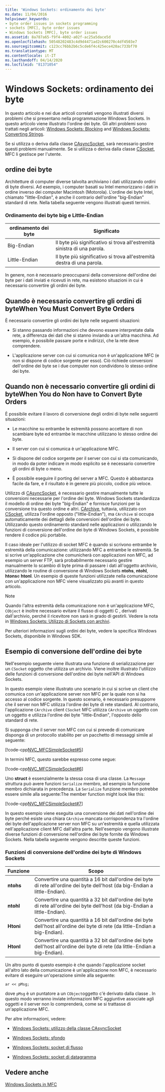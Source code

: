 ```yaml
---
title: 'Windows Sockets: ordinamento dei byte'
ms.date: 11/04/2016
helpviewer_keywords:
- byte order issues in sockets programming
- sockets [MFC], byte order issues
- Windows Sockets [MFC], byte order issues
ms.assetid: 8a787a65-f9f4-4002-a02f-ac25a5dace5d
ms.openlocfilehash: 50548202483c4d9d4471ad2c600270c4df4503e7
ms.sourcegitcommit: c123cc76bb2b6c5cde6f4c425ece420ac733bf70
ms.translationtype: MT
ms.contentlocale: it-IT
ms.lasthandoff: 04/14/2020
ms.locfileid: "81371054"
---
```

# <a name="windows-sockets-byte-ordering"></a>Windows Sockets: ordinamento dei byte

In questo articolo e nei due articoli correlati vengono illustrati diversi problemi che si presentano nella programmazione Windows Sockets. In questo articolo viene illustrato l'ordine dei byte. Gli altri problemi sono trattati negli articoli: [Windows Sockets: Blocking](../mfc/windows-sockets-blocking.md) and [Windows Sockets: Converting Strings](../mfc/windows-sockets-converting-strings.md).

Se si utilizza o deriva dalla classe [CAsyncSocket](../mfc/reference/casyncsocket-class.md), sarà necessario gestire questi problemi manualmente. Se si utilizza o deriva dalla classe [CSocket](../mfc/reference/csocket-class.md), MFC li gestisce per l'utente.

## <a name="byte-ordering"></a>ordine dei byte

Architetture di computer diverse talvolta archiviano i dati utilizzando ordini di byte diversi. Ad esempio, i computer basati su Intel memorizzano i dati in ordine inverso dei computer Macintosh (Motorola). L'ordine dei byte Intel, chiamato "little-Endian", è anche il contrario dell'ordine "big-Endian" standard di rete. Nella tabella seguente vengono illustrati questi termini.

### <a name="big--and-little-endian-byte-ordering"></a>Ordinamento dei byte big e Little-Endian

|ordinamento dei byte|Significato|
|-------------------|-------------|
|Big-Endian|Il byte più significativo si trova all'estremità sinistra di una parola.|
|Little-Endian|Il byte più significativo si trova all'estremità destra di una parola.|

In genere, non è necessario preoccuparsi della conversione dell'ordine dei byte per i dati inviati e ricevuti in rete, ma esistono situazioni in cui è necessario convertire gli ordini dei byte.

## <a name="when-you-must-convert-byte-orders"></a>Quando è necessario convertire gli ordini di byteWhen You Must Convert Byte Orders

È necessario convertire gli ordini dei byte nelle seguenti situazioni:

- Si stanno passando informazioni che devono essere interpretate dalla rete, a differenza dei dati che si stanno inviando a un'altra macchina. Ad esempio, è possibile passare porte e indirizzi, che la rete deve comprendere.

- L'applicazione server con cui si comunica non è un'applicazione MFC (e non si dispone di codice sorgente per esso). Ciò richiede conversioni dell'ordine dei byte se i due computer non condividono lo stesso ordine dei byte.

## <a name="when-you-do-not-have-to-convert-byte-orders"></a>Quando non è necessario convertire gli ordini di byteWhen You do Non have to Convert Byte Orders

È possibile evitare il lavoro di conversione degli ordini di byte nelle seguenti situazioni:

- Le macchine su entrambe le estremità possono accettare di non scambiare byte ed entrambe le macchine utilizzano lo stesso ordine dei byte.

- Il server con cui si comunica è un'applicazione MFC.

- Si dispone del codice sorgente per il server con cui si sta comunicando, in modo da poter indicare in modo esplicito se è necessario convertire gli ordini di byte o meno.

- È possibile eseguire il porting del server a MFC. Questo è abbastanza facile da fare, e il risultato è in genere più piccolo, codice più veloce.

Utilizzo di [CAsyncSocket](../mfc/reference/casyncsocket-class.md), è necessario gestire manualmente tutte le conversioni necessarie per l'ordine dei byte. Windows Sockets standardizza il modello di ordine dei byte "big-Endian" e fornisce funzioni per la conversione tra questo ordine e altri. [CArchive](../mfc/reference/carchive-class.md), tuttavia, utilizzato con [CSocket](../mfc/reference/csocket-class.md), utilizza l'ordine opposto ("little-Endian"), ma `CArchive` si occupa automaticamente dei dettagli delle conversioni dell'ordine dei byte. Utilizzando questo ordinamento standard nelle applicazioni o utilizzando le funzioni di conversione dell'ordine dei byte di Windows Sockets, è possibile rendere il codice più portabile.

Il caso ideale per l'utilizzo di socket MFC è quando si scrivono entrambe le estremità della comunicazione: utilizzando MFC a entrambe le estremità. Se si scrive un'applicazione che comunicherà con applicazioni non MFC, ad esempio un server FTP, sarà probabilmente necessario gestire manualmente lo scambio di byte prima di passare i dati all'oggetto archivio, utilizzando le routine di conversione di Windows Sockets **ntohs**, **ntohl**, **htons**e **htonl**. Un esempio di queste funzioni utilizzate nella comunicazione con un'applicazione non MFC viene visualizzato più avanti in questo articolo.

> [!NOTE]
> Quando l'altra estremità della comunicazione non è un'applicazione MFC, `CObject` è inoltre necessario evitare il flusso di oggetti C , derivati dall'archivio, perché il ricevitore non sarà in grado di gestirli. Vedere la nota in [Windows Sockets: Utilizzo di Sockets con archivi](../mfc/windows-sockets-using-sockets-with-archives.md).

Per ulteriori informazioni sugli ordini dei byte, vedere la specifica Windows Sockets, disponibile in Windows SDK.

## <a name="a-byte-order-conversion-example"></a>Esempio di conversione dell'ordine dei byte

Nell'esempio seguente viene illustrata una funzione di serializzazione per un `CSocket` oggetto che utilizza un archivio. Viene inoltre illustrato l'utilizzo delle funzioni di conversione dell'ordine dei byte nell'API di Windows Sockets.

In questo esempio viene illustrato uno scenario in cui si scrive un client che comunica con un'applicazione server non MFC per la quale non si ha accesso al codice sorgente. In questo scenario, è necessario presupporre che il server non MFC utilizza l'ordine dei byte di rete standard. Al contrario, l'applicazione `CArchive` client `CSocket` MFC utilizza `CArchive` un oggetto con un oggetto e utilizza l'ordine dei byte "little-Endian", l'opposto dello standard di rete.

Si supponga che il server non MFC con cui si prevede di comunicare disponga di un protocollo stabilito per un pacchetto di messaggi simile al seguente:

[!code-cpp[NVC_MFCSimpleSocket#5](../mfc/codesnippet/cpp/windows-sockets-byte-ordering_1.cpp)]

In termini MFC, questo sarebbe espresso come segue:

[!code-cpp[NVC_MFCSimpleSocket#6](../mfc/codesnippet/cpp/windows-sockets-byte-ordering_2.cpp)]

Uno **struct** è essenzialmente la stessa cosa di una classe. La `Message` struttura può avere funzioni `Serialize` membro, ad esempio la funzione membro dichiarata in precedenza. La `Serialize` funzione membro potrebbe essere simile alla seguente:The member function might look like this:

[!code-cpp[NVC_MFCSimpleSocket#7](../mfc/codesnippet/cpp/windows-sockets-byte-ordering_3.cpp)]

In questo esempio viene eseguita una conversione dei dati nell'ordine dei byte perché esiste una chiara `CArchive` mancata corrispondenza tra l'ordine dei byte dell'applicazione server non MFC su un'estremità e quella utilizzata nell'applicazione client MFC dall'altra parte. Nell'esempio vengono illustrate diverse funzioni di conversione nell'ordine dei byte fornite da Windows Sockets. Nella tabella seguente vengono descritte queste funzioni.

### <a name="windows-sockets-byte-order-conversion-functions"></a>Funzioni di conversione dell'ordine dei byte di Windows Sockets

|Funzione|Scopo|
|--------------|-------------|
|**ntohs**|Convertire una quantità a 16 bit dall'ordine dei byte di rete all'ordine dei byte dell'host (da big-Endian a little-Endian).|
|**ntohl**|Convertire una quantità a 32 bit dall'ordine dei byte di rete all'ordine dei byte dell'host (da big-Endian a little-Endian).|
|**Htoni**|Convertire una quantità a 16 bit dall'ordine dei byte dell'host all'ordine dei byte di rete (da little-Endian a big-Endian).|
|**Htonl**|Convertire una quantità a 32 bit dall'ordine dei byte dell'host all'ordine dei byte di rete (da little-Endian a big-Endian).|

Un altro punto di questo esempio è che quando l'applicazione socket all'altro lato della comunicazione è un'applicazione non MFC, è necessario evitare di eseguire un'operazione simile alla seguente:

`ar << pMsg;`

dove `pMsg` è un puntatore a un `CObject`oggetto c'è derivato dalla classe . In questo modo verranno inviate informazioni MFC aggiuntive associate agli oggetti e il server non lo comprenderà, come se si trattasse di un'applicazione MFC.

Per altre informazioni, vedere:

- [Windows Sockets: utilizzo della classe CAsyncSocket](../mfc/windows-sockets-using-class-casyncsocket.md)

- [Windows Sockets: sfondo](../mfc/windows-sockets-background.md)

- [Windows Sockets: socket di flusso](../mfc/windows-sockets-stream-sockets.md)

- [Windows Sockets: socket di datagramma](../mfc/windows-sockets-datagram-sockets.md)

## <a name="see-also"></a>Vedere anche

[Windows Sockets in MFC](../mfc/windows-sockets-in-mfc.md)
